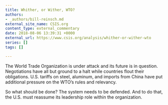 ```yaml
---
title: Whither, or Wither, WTO?
authors:
- _authors/bill-reinsch.md
external_site_name: CSIS.org
content_type: external_commentary
date: 2018-08-06 13:39:31 +0000
external_url: https://www.csis.org/analysis/whither-or-wither-wto
series: []
tags: []

---
```

The World Trade Organization is under attack and its future is in question. Negotiations have all but ground to a halt while countries flout their obligations. U.S. tariffs on steel, aluminum, and imports from China have put additional pressure on the WTO’s rules and relevancy. 

So what should be done? The system needs to be defended. And to do that, the U.S. must reassume its leadership role within the organization.